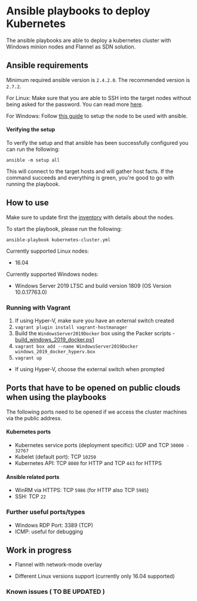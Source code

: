 # Ansible playbooks to deploy Kubernetes

The ansible playbooks are able to deploy a kubernetes cluster with
Windows minion nodes and Flannel as SDN solution.

## Ansible requirements

Minimum required ansible version is `2.4.2.0`. The recommended version is `2.7.2`.

For Linux: Make sure that you are able to SSH into the target nodes without being
asked for the password. You can read more [here](http://docs.ansible.com/ansible/latest/user_guide/intro_getting_started.html).

For Windows: Follow [this guide](https://docs.ansible.com/ansible/devel/user_guide/windows_setup.html)
to setup the node to be used with ansible.

#### Verifying the setup

To verify the setup and that ansible has been successfully configured you can run the following:

```
ansible -m setup all
```

This will connect to the target hosts and will gather host facts.
If the command succeeds and everything is green, you're good to go with running the playbook.

## How to use

Make sure to update first the [inventory](/contrib/inventory) with
details about the nodes.

To start the playbook, please run the following:
```
ansible-playbook kubernetes-cluster.yml
```

Currently supported Linux nodes:
- 16.04

Currently supported Windows nodes:
- Windows Server 2019 LTSC and build version 1809 (OS Version 10.0.17763.0)

### Running with Vagrant

1. If using Hyper-V, make sure you have an external switch created
1. `vagrant plugin install vagrant-hostmanager`
1. Build the `WindowsServer2019Docker` box using the Packer scripts - [build_windows_2019_docker.ps1](https://github.com/PatrickLang/packer-windows/blob/updated-eval/build_windows_2019_docker.ps1)
1. `vagrant box add --name WindowsServer2019Docker windows_2019_docker_hyperv.box`
1. `vagrant up`
  - If using Hyper-V, choose the external switch when prompted

## Ports that have to be opened on public clouds when using the playbooks

The following ports need to be opened if we access the cluster machines via the public address.

#### Kubernetes ports

- Kubernetes service ports (deployment specific): UDP and TCP `30000 - 32767`
- Kubelet (default port): TCP `10250`
- Kubernetes API: TCP `8080` for HTTP and TCP `443` for HTTPS

#### Ansible related ports

- WinRM via HTTPS: TCP `5986` (for HTTP also TCP `5985`)
- SSH: TCP `22`

### Further useful ports/types

- Windows RDP Port: 3389 (TCP)
- ICMP: useful for debugging

## Work in progress

- Flannel with network-mode overlay

- Different Linux versions support (currently only 16.04 supported)

### Known issues ( TO BE UPDATED )

